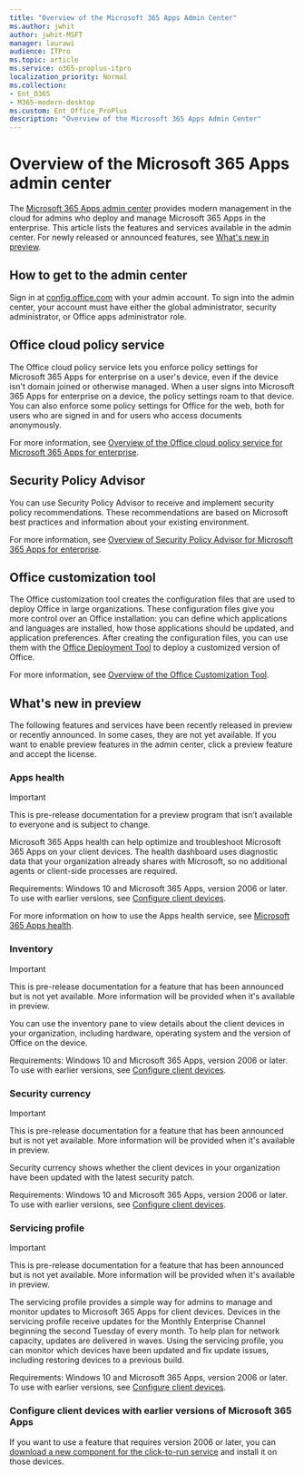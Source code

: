 ```yaml
---
title: "Overview of the Microsoft 365 Apps Admin Center"
ms.author: jwhit
author: jwhit-MSFT
manager: laurawi
audience: ITPro
ms.topic: article
ms.service: o365-proplus-itpro
localization_priority: Normal
ms.collection: 
- Ent_O365
- M365-modern-desktop
ms.custom: Ent_Office_ProPlus
description: "Overview of the Microsoft 365 Apps Admin Center"
---
```


# Overview of the Microsoft 365 Apps admin center

The [Microsoft 365 Apps admin center](https://aka.ms/o365clientmgmt) provides modern management in the cloud for admins who  deploy and manage Microsoft 365 Apps in the enterprise. This article lists the features and services available in the admin center. For newly released or announced features, see [What's new in preview](#whats-new-in-preview).
 
## How to get to the admin center

Sign in at [config.office.com](https://config.office.com/) with your admin account. To sign into the admin center, your account must have either the global administrator, security administrator, or Office apps administrator role.

## Office cloud policy service

The Office cloud policy service lets you enforce policy settings for Microsoft 365 Apps for enterprise on a user's device, even if the device isn't domain joined or otherwise managed. When a user signs into Microsoft 365 Apps for enterprise on a device, the policy settings roam to that device. You can also enforce some policy settings for Office for the web, both for users who are signed in and for users who access documents anonymously. 

For more information, see [Overview of the Office cloud policy service for Microsoft 365 Apps for enterprise](../overview-office-cloud-policy-service.md).

## Security Policy Advisor

You can use Security Policy Advisor to receive and implement security policy recommendations. These recommendations are based on Microsoft best practices and information about your existing environment. 

For more information, see [Overview of Security Policy Advisor for Microsoft 365 Apps for enterprise](../overview-of-security-policy-advisor.md).

## Office customization tool

The Office customization tool creates the configuration files that are used to deploy Office in large organizations. These configuration files give you more control over an Office installation: you can define which applications and languages are installed, how those applications should be updated, and application preferences. After creating the configuration files, you can use them with the [Office Deployment Tool](overview-office-deployment-tool.md) to deploy a customized version of Office. 

For more information, see [Overview of the Office Customization Tool](../overview-of-the-office-customization-tool-for-click-to-run.md).

## What's new in preview

The following features and services have been recently released in preview or recently announced. In some cases, they are not yet available. If you want to enable preview features in the admin center, click a preview feature and accept the license.

### Apps health 

> [!IMPORTANT]
> This is pre-release documentation for a preview program that isn’t available to everyone and is subject to change.

Microsoft 365 Apps health  can help optimize and troubleshoot Microsoft 365 Apps on your client devices. The health dashboard uses diagnostic data that your organization already shares with Microsoft, so no additional agents or client-side processes are required. 

Requirements: Windows 10 and Microsoft 365 Apps, version 2006 or later. To use with earlier versions, see [Configure client devices](#configure-client-devices-with-earlier-versions-of-microsoft-365-apps). 

For more information on how to use the Apps health service, see [Microsoft 365 Apps health](microsoft-365-apps-health.md).

### Inventory 

> [!IMPORTANT]
> This is pre-release documentation for a feature that has been announced but is not yet available. More information will be provided when it's available in preview.

You can use the inventory pane to view details about the client devices in your organization, including hardware, operating system and the version of Office on the device. 

Requirements: Windows 10 and Microsoft 365 Apps, version 2006 or later. To use with earlier versions, see [Configure client devices](#configure-client-devices-with-earlier-versions-of-microsoft-365-apps). 

### Security currency

> [!IMPORTANT]
> This is pre-release documentation for a feature that has been announced but is not yet available. More information will be provided when it's available in preview.

Security currency shows whether the client devices in your organization have been updated with the latest security patch.

Requirements: Windows 10 and Microsoft 365 Apps, version 2006 or later. To use with earlier versions, see [Configure client devices](#configure-client-devices-with-earlier-versions-of-microsoft-365-apps). 

### Servicing profile

> [!IMPORTANT]
> This is pre-release documentation for a feature that has been announced but is not yet available. More information will be provided when it's available in preview.

The servicing profile provides a simple way for admins to manage and monitor updates to Microsoft 365 Apps for client devices. Devices in the servicing profile receive updates for the Monthly Enterprise Channel beginning the second Tuesday of every month. To help plan for network capacity, updates are delivered in waves. Using the servicing profile, you can monitor which devices have been updated and fix update issues, including restoring devices to a previous build.

Requirements: Windows 10 and Microsoft 365 Apps, version 2006 or later. To use with earlier versions, see [Configure client devices](#configure-client-devices-with-earlier-versions-of-microsoft-365-apps). 

### Configure client devices with earlier versions of Microsoft 365 Apps

If you want to use a feature that requires version 2006 or later, you can [download a new component for the click-to-run service](https://go.microsoft.com/fwlink/?linkid=2141871) and install it on those devices. 
